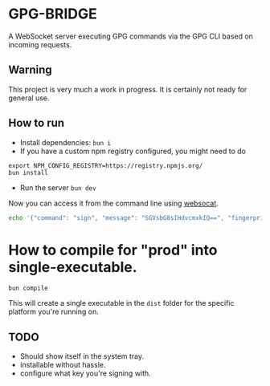 # GPG-BRIDGE

A WebSocket server executing GPG commands via the GPG CLI based on incoming requests.

## Warning

This project is very much a work in progress. It is certainly not
ready for general use.

## How to run

- Install dependencies: `bun i`
- If you have a custom npm registry configured, you might need to do

```
export NPM_CONFIG_REGISTRY=https://registry.npmjs.org/
bun install
```

- Run the server `bun dev`

Now you can access it from the command line using [websocat](https://github.com/vi/websocat).

```bash
echo '{"command": "sign", "message": "SGVsbG8sIHdvcmxkIQ==", "fingerprint": "YOUR_GPG_KEY_FINGERPRINT"}' | websocat ws://localhost:5151
```

# How to compile for "prod" into single-executable.

`bun compile`

This will create a single executable in the `dist` folder for the specific platform you're running on.

## TODO

- Should show itself in the system tray.
- installable without hassle.
- configure what key you're signing with.
